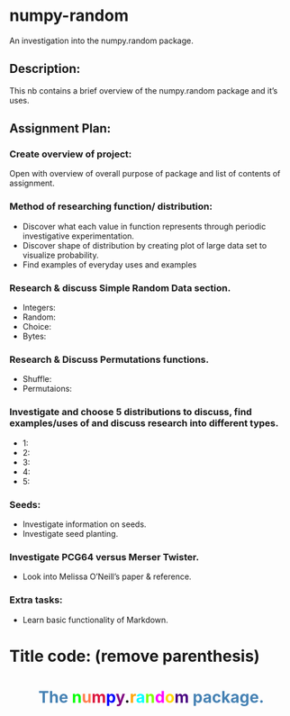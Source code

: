# numpy-random
An investigation into the numpy.random package.

## Description:
This nb contains a brief overview of the numpy.random package and it’s uses.

## Assignment Plan:
### Create overview of project:
Open with overview of overall purpose of package and list of contents of assignment.

### Method of researching function/ distribution:
-	Discover what each value in function represents through periodic investigative experimentation.
-	Discover shape of distribution by creating plot of large data set to visualize probability.
-	Find examples of everyday uses and examples

### Research & discuss Simple Random Data section.

-	Integers:
-	Random:
-	Choice:
-	Bytes:

### Research & Discuss Permutations functions.
-	Shuffle:
-	Permutaions:

### Investigate and choose 5 distributions to discuss, find examples/uses of and discuss research into different types.
-	1:
-	2:
-	3:
-	4:
-	5:

### Seeds:
-	Investigate information on seeds.
-	Investigate seed planting.

### Investigate PCG64 versus Merser Twister.
-	Look into Melissa O’Neill’s paper & reference.

### Extra tasks:
-	Learn basic functionality of Markdown.


# Title code: (remove parenthesis)

<removethiscode><h1><center><font color=steelblue>The</font> <font color=lime>n</font><font color=coral>u</font><font color=crimson>m</font><font color=blue>p</font><font color=purple>y</font>.<font color=orange>r</font><font color=aqua>a</font><font color=chartreuse>n</font><font color=fuchsia>d</font><font color=gold>o</font><font color=indigo>m</font> <font color=steelblue>package.</font><h1></center></h1><removethiscode>
